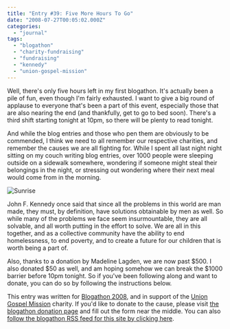```yaml
---
title: "Entry #39: Five More Hours To Go"
date: "2008-07-27T00:05:02.000Z"
categories: 
  - "journal"
tags: 
  - "blogathon"
  - "charity-fundraising"
  - "fundraising"
  - "kennedy"
  - "union-gospel-mission"
---
```


Well, there's only five hours left in my first blogathon. It's actually been a pile of fun, even though I'm fairly exhausted. I want to give a big round of applause to everyone that's been a part of this event, especially those that are also nearing the end (and thankfully, get to go to bed soon). There's a third shift starting tonight at 10pm, so there will be plenty to read tonight.

And while the blog entries and those who pen them are obviously to be commended, I think we need to all remember our respective charities, and remember the causes we are all fighting for. While I spent all last night night sitting on my couch writing blog entries, over 1000 people were sleeping outside on a sidewalk somewhere, wondering if someone might steal their belongings in the night, or stressing out wondering where their next meal would come from in the morning.

![Sunrise](http://farm1.static.flickr.com/190/509301344_8feafb757f.jpg?v=0)

John F. Kennedy once said that since all the problems in this world are man made, they must, by definition, have solutions obtainable by men as well. So while many of the problems we face seem insurmountable, they are all solvable, and all worth putting in the effort to solve. We are all in this together, and as a collective community have the ability to end homelessness, to end poverty, and to create a future for our children that is worth being a part of.

Also, thanks to a donation by Madeline Lagden, we are now past $500. I also donated $50 as well, and am hoping somehow we can break the $1000 barrier before 10pm tonight. So if you've been following along and want to donate, you can do so by following the instructions below.

This entry was written for [Blogathon 2008](http://www.migratorynerd.com/tag/blogathon), and in support of the [Union Gospel Mission](http://ugm.ca) charity. If you'd like to donate to the cause, please visit [the blogathon donation page](http://miss604.com/blogathon) and fill out the form near the middle. You can also [follow the blogathon RSS feed for this site by clicking here](http://www.migratorynerd.com/tag/blogathon/feed).
